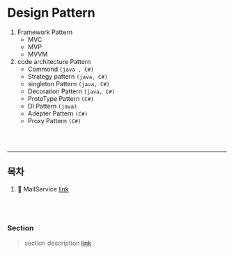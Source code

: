 # Design Pattern
1. Framework Pattern
    * MVC
    * MVP
    * MVVM
1. code architecture Pattern
    * Commond `(java , C#)`
    * Strategy pattern `(java, C#)`
    * singleton Pattern `(java, C#)`
    * Decoration Pattern `(java, C#)`
    * ProtoType Pattern `(C#)`
    * DI Pattern `(java)`
    * Adepter Pattern `(C#)`
    * Proxy Pattern `(C#)`
        

<br>
<br>
<hr>

## 목차
1. :email: MailService [link](#MailService)


<br>
<br>

### Section
> section description [link](https://github.com/KimUihyeon/Utility/tree/master/MailService) 
